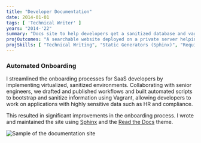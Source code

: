 ```yaml
---
title: "Developer Documentation"
date: 2014-01-01
tags: [ 'Technical Writer' ]
years: "2014-'22"
summary: "Docs site to help developers get a sanitized database and vagrant server running"
projOutcomes: "A searchable website deployed on a private server helping SaaS app developers get up and running with a sanitized database."
projSkills: [ "Technical Writing", "Static Generators (Sphinx)", "Requirements Definition", "Change Management", "Communication", "Process Mapping" ]
---
```


### Automated Onboarding

I streamlined the onboarding processes for SaaS developers by implementing virtualized, sanitized environments. Collaborating with senior engineers, we drafted and published  workflows and built automated scripts to bootstrap and sanitize information using Vagrant, allowing developers to work on applications with highly sensitive data such as HR and compliance. 

This resulted in significant improvements in the onboarding process. I wrote and maintained the site using [Sphinx](https://www.sphinx-doc.org/en/master/) and the [Read the Docs](https://readthedocs.org/) theme. 

![Sample of the documentation site](/docs-website.jpg)